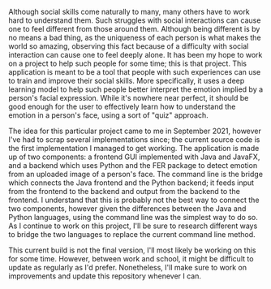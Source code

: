 Although social skills come naturally to many, many others have to work hard to understand them. Such struggles with social interactions can cause one to feel different from those around them. Although being different is by no means a bad thing, as the uniqueness of each person is what makes the world so amazing, observing this fact because of a difficulty with social interaction can cause one to feel deeply alone. It has been my hope to work on a project to help such people for some time; this is that project. This application is meant to be a tool that people with such experiences can use to train and improve their social skills. More specifically, it uses a deep learning model to help such people better interpret the emotion implied by a person's facial expression. While it's nowhere near perfect, it should be good enough for the user to effectively learn how to understand the  emotion in a person's face, using a sort of "quiz" approach.

The idea for this particular project came to me in September 2021, however I've had to scrap several implementations since; the current source code is the first implementation I managed to get working. The application is made up of two components: a frontend GUI implemented with Java and JavaFX, and a backend which uses Python and the FER package to detect emotion from an uploaded image of a person's face. The command line is the bridge which connects the Java frontend and the Python backend; it feeds input from the frontend to the backend and output from the backend to the frontend. I understand that this is probably not the best way to connect the two components, however given the differences between the Java and Python languages, using the command line was the simplest way to do so. As I continue to work on this project, I'll be sure to research different ways to bridge the two languages to replace the current command line method.

This current build is not the final version, I'll most likely be working on this for some time. However, between work and school, it might be difficult to update as regularly as I'd prefer. Nonetheless, I'll make sure to work on improvements and update this repository whenever I can.
